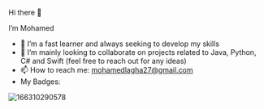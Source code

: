 Hi there 👋

I’m Mohamed
- 🌱 I’m a fast learner and always seeking to develop my skills
- 💬 I’m mainly looking to collaborate on projects related to Java, Python, C# and Swift (feel free to reach out for any ideas)
- 📫 How to reach me: mohamedlagha27@gmail.com
- My Badges:

![166310290578](https://user-images.githubusercontent.com/106883160/190015921-bdd9915c-0a00-425f-bf28-d3fa9e4f38af.png)

<!---
MLagha/MLagha is a ✨ special ✨ repository because its `README.md` (this file) appears on your GitHub profile.
You can click the Preview link to take a look at your changes.
--->
